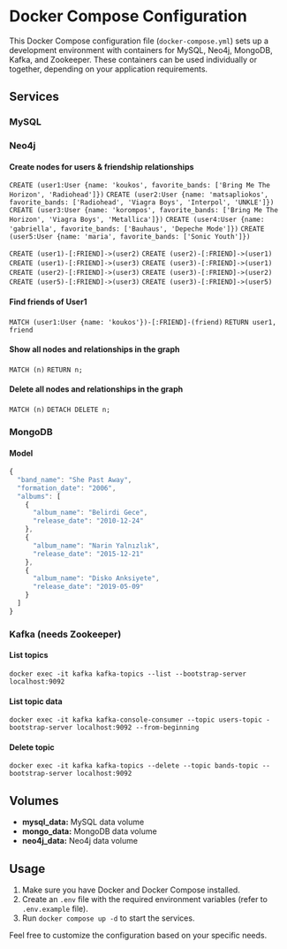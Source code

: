# Docker Compose Configuration

This Docker Compose configuration file (`docker-compose.yml`) sets up a development environment with containers for MySQL, Neo4j, MongoDB, Kafka, and Zookeeper. These containers can be used individually or together, depending on your application requirements.

## Services

### MySQL

### Neo4j

#### Create nodes for users & friendship relationships
`CREATE (user1:User {name: 'koukos', favorite_bands: ['Bring Me The Horizon', 'Radiohead']})`
`CREATE (user2:User {name: 'matsapliokos', favorite_bands: ['Radiohead', 'Viagra Boys', 'Interpol', 'UNKLE']})`
`CREATE (user3:User {name: 'korompos', favorite_bands: ['Bring Me The Horizon', 'Viagra Boys', 'Metallica']})`
`CREATE (user4:User {name: 'gabriella', favorite_bands: ['Bauhaus', 'Depeche Mode']})`
`CREATE (user5:User {name: 'maria', favorite_bands: ['Sonic Youth']})`

`CREATE (user1)-[:FRIEND]->(user2)`
`CREATE (user2)-[:FRIEND]->(user1)`
`CREATE (user1)-[:FRIEND]->(user3)`
`CREATE (user3)-[:FRIEND]->(user1)`
`CREATE (user2)-[:FRIEND]->(user3)`
`CREATE (user3)-[:FRIEND]->(user2)`
`CREATE (user5)-[:FRIEND]->(user3)`
`CREATE (user3)-[:FRIEND]->(user5)`

#### Find friends of User1
`MATCH (user1:User {name: 'koukos'})-[:FRIEND]-(friend)`
`RETURN user1, friend`

#### Show all nodes and relationships in the graph
`MATCH (n)`
`RETURN n;`

#### Delete all nodes and relationships in the graph
`MATCH (n)`
`DETACH DELETE n;`

### MongoDB

#### Model

```javascript
{
  "band_name": "She Past Away",
  "formation_date": "2006",
  "albums": [
    {
      "album_name": "Belirdi Gece",
      "release_date": "2010-12-24"
    },
    {
      "album_name": "Narin Yalnızlık",
      "release_date": "2015-12-21"
    },
    {
      "album_name": "Disko Anksiyete",
      "release_date": "2019-05-09"
    }
  ]
}
```

### Kafka (needs Zookeeper)

#### List topics
`docker exec -it kafka kafka-topics --list --bootstrap-server localhost:9092`

#### List topic data
`docker exec -it kafka kafka-console-consumer --topic users-topic -bootstrap-server localhost:9092 --from-beginning`

#### Delete topic
`docker exec -it kafka kafka-topics --delete --topic bands-topic --bootstrap-server localhost:9092`

## Volumes

- **mysql_data:** MySQL data volume
- **mongo_data:** MongoDB data volume
- **neo4j_data:** Neo4j data volume

## Usage

1. Make sure you have Docker and Docker Compose installed.
2. Create an `.env` file with the required environment variables (refer to `.env.example` file).
3. Run `docker compose up -d` to start the services.

Feel free to customize the configuration based on your specific needs.